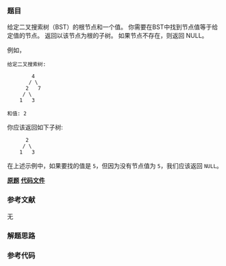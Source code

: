 ### 题目
给定二叉搜索树（BST）的根节点和一个值。 你需要在BST中找到节点值等于给定值的节点。 返回以该节点为根的子树。 如果节点不存在，则返回 NULL。

例如，

    
    
    给定二叉搜索树:
    
            4
           / \
          2   7
         / \
        1   3
    
    和值: 2
    

你应该返回如下子树:

    
    
          2     
         / \   
        1   3
    

在上述示例中，如果要找的值是 `5`，但因为没有节点值为 `5`，我们应该返回 `NULL`。

 **[原题](https://leetcode-cn.com/problems/search-in-a-binary-search-tree/)**    **[代码文件]()**


### 参考文献
无

### 解题思路




### 参考代码

```go


```




